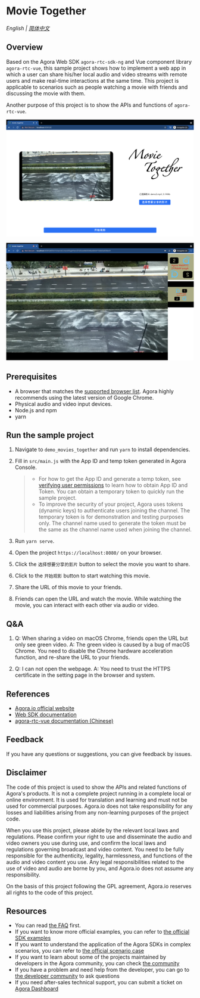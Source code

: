 # Movie Together

_English | [简体中文](./README.md)_

## Overview

Based on the Agora Web SDK `agora-rtc-sdk-ng` and Vue component library `agora-rtc-vue`, this sample project shows how to implement a web app in which a user can share his/her local audio and video streams with remote users and make real-time interactions at the same time. This project is applicable to scenarios such as people watching a movie with friends and discussing the movie with them.

Another purpose of this project is to show the APIs and functions of `agora-rtc-vue`.

![screenshot_1](./demo_screenshot.png)

![screenshot_2](./demo_screenshot2.png)

## Prerequisites

- A browser that matches the [supported browser list](https://docs.agora.io/en/Video/web_sdk_compatibility?platform=Web). Agora highly recommends using the latest version of Google Chrome.
- Physical audio and video input devices.
- Node.js and npm
- yarn

## Run the sample project

1. Navigate to `demo_movies_together` and run `yarn` to install dependencies.

2. Fill in `src/main.js` with the App ID and temp token generated in Agora Console.

   > - For how to get the App ID and generate a temp token, see [verifying user permissions](https://docs.agora.io/en/Agora%20Platform/token) to learn how to obtain App ID and Token. You can obtain a temporary token to quickly run the sample project.
   > - To improve the security of your project, Agora uses tokens (dynamic keys) to authenticate users joining the channel. The temporary token is for demonstration and testing purposes only. The channel name used to generate the token must be the same as the channel name used when joining the channel.

3. Run `yarn serve`.
4. Open the project `https://localhost:8080/` on your browser.
5. Click the `选择想要分享的影片` button to select the movie you want to share.
6. Click to the `开始观影` button to start watching this movie.
7. Share the URL of this movie to your friends.
8. Friends can open the URL and watch the movie. While watching the movie, you can interact with each other via audio or video.

## Q&A

   1. Q: When sharing a video on macOS Chrome, friends open the URL but only see green video.
      A: The green video is caused by a bug of macOS Chrome. You need to disable the Chrome hardware acceleration function, and re-share the URL to your friends.

   2. Q: I can not open the webpage.
      A: You need to trust the HTTPS certificate in the setting page in the browser and system.

## References

- [Agora.io official website](https://www.agora.io)
- [Web SDK documentation](https://docs.agora.io/en/Voice/API%20Reference/web_ng/index.html)
- [agora-rtc-vue documentation (Chinese)](https://webdemo.agora.io/agora_rtc_vue_doc/)

## Feedback

If you have any questions or suggestions, you can give feedback by issues.

## Disclaimer

The code of this project is used to show the APIs and related functions of Agora's products. It is not a complete project running in a complete local or online environment. It is used for translation and learning and must not be used for commercial purposes. Agora.io does not take responsibility for any losses and liabilities arising from any non-learning purposes of the project code.

When you use this project, please abide by the relevant local laws and regulations. Please confirm your right to use and disseminate the audio and video owners you use during use, and confirm the local laws and regulations governing broadcast and video content. You need to be fully responsible for the authenticity, legality, harmlessness, and functions of the audio and video content you use. Any legal responsibilities related to the use of video and audio are borne by you, and Agora.io does not assume any responsibility.

On the basis of this project following the GPL agreement, Agora.io reserves all rights to the code of this project.

## Resources

- You can read [the FAQ](https://docs.agora.io/en/faq) first.
- If you want to know more official examples, you can refer to [the official SDK examples](https://github.com/AgoraIO)
- If you want to understand the application of the Agora SDKs in complex scenarios, you can refer to [the official scenario case](https://github.com/AgoraIO-usecase)
- If you want to learn about some of the projects maintained by developers in the Agora community, you can check [the community](https://github.com/AgoraIO-Community)
- If you have a problem and need help from the developer, you can go to [the developer community](https://rtcdeveloper.com/) to ask questions
- If you need after-sales technical support, you can submit a ticket on [Agora Dashboard](https://dashboard.agora.io)
